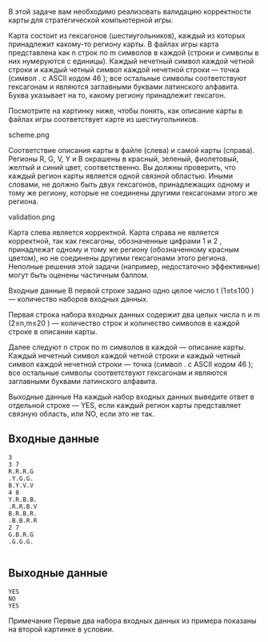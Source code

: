 В этой задаче вам необходимо реализовать валидацию корректности карты для стратегической компьютерной игры.

Карта состоит из гексагонов (шестиугольников), каждый из которых принадлежит какому-то региону карты. В файлах игры карта представлена как n
 строк по m
 символов в каждой (строки и символы в них нумеруются с единицы). Каждый нечетный символ каждой четной строки и каждый четный символ каждой нечетной строки — точка (символ . с ASCII кодом 46
); все остальные символы соответствуют гексагонам и являются заглавными буквами латинского алфавита. Буква указывает на то, какому региону принадлежит гексагон.

Посмотрите на картинку ниже, чтобы понять, как описание карты в файлах игры соответствует карте из шестиугольников.

scheme.png

Соответствие описания карты в файле (слева) и самой карты (справа). Регионы R, G, V, Y и B окрашены в красный, зеленый, фиолетовый, желтый и синий цвет, соответственно.
Вы должны проверить, что каждый регион карты является одной связной областью. Иными словами, не должно быть двух гексагонов, принадлежащих одному и тому же региону, которые не соединены другими гексагонами этого же региона.

validation.png

Карта слева является корректной. Карта справа не является корректной, так как гексагоны, обозначенные цифрами 1
 и 2
, принадлежат одному и тому же региону (обозначенному красным цветом), но не соединены другими гексагонами этого региона.
Неполные решения этой задачи (например, недостаточно эффективные) могут быть оценены частичным баллом.

Входные данные
В первой строке задано одно целое число t
 (1≤t≤100
) — количество наборов входных данных.

Первая строка набора входных данных содержит два целых числа n
 и m
 (2≤n,m≤20
) — количество строк и количество символов в каждой строке в описании карты.

Далее следуют n
 строк по m
 символов в каждой — описание карты. Каждый нечетный символ каждой четной строки и каждый четный символ каждой нечетной строки — точка (символ . с ASCII кодом 46
); все остальные символы соответствуют гексагонам и являются заглавными буквами латинского алфавита.

Выходные данные
На каждый набор входных данных выведите ответ в отдельной строке — YES, если каждый регион карты представляет связную область, или NO, если это не так.

 ## Входные данные
```
3
3 7
R.R.R.G
.Y.G.G.
B.Y.V.V
4 8
Y.R.B.B.
.R.R.B.V
B.R.B.R.
.B.B.R.R
2 7
G.B.R.G
.G.G.G.


```

## Выходные данные
```
YES
NO
YES

```

Примечание
Первые два набора входных данных из примера показаны на второй картинке в условии.